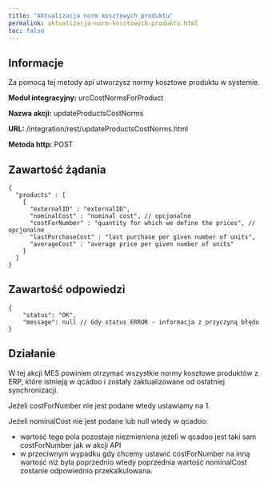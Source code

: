```yaml
---
title: "Aktualizacja norm kosztowych produktu"
permalink: aktualizacja-norm-kosztowych-produktu.html
toc: false 
---
```


## Informacje

Za pomocą tej metody api utworzysz normy kosztowe produktu w systemie.

  **Moduł integracyjny:** urcCostNormsForProduct

  **Nazwa akcji:** updateProductsCostNorms

  **URL:** /integration/rest/updateProductsCostNorms.html

  **Metoda http:** POST

## Zawartość żądania
~~~~~~~~
{
  "products" : [
    {
      "externalID" : "externalID",
      "nominalCost" : "nominal cost", // opcjonalne
      "costForNumber" : "quantity for which we define the prices", // opcjonalne
      "lastPurchaseCost" : "last purchase per given number of units",
      "averageCost" : "average price per given number of units"
    }
  ]
}
~~~~~~~~


## Zawartość odpowiedzi
~~~~~~~~
{
    "status": "OK",
    "message": null // Gdy status ERROR - informacja z przyczyną błędu
}
~~~~~~~~

## Działanie
W tej akcji MES powinien otrzymać wszystkie normy kosztowe produktów z ERP, które istnieją w qcadoo i zostały zaktualizowane od ostatniej synchronizacji. 

Jeżeli costForNumber nie jest podane wtedy ustawiamy na 1.

Jeżeli nominalCost nie jest podane lub null wtedy w qcadoo:

- wartość tego pola pozostaje niezmieniona jeżeli w qcadoo jest taki sam costForNumber jak w akcji API
- w przeciwnym wypadku gdy chcemy ustawić costForNumber na inną wartość niż była poprzednio wtedy poprzednia wartość nominalCost zostanie odpowiednio przekalkulowana.